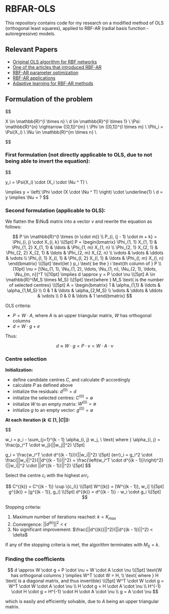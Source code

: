 
# RBFAR-OLS

This repository contains code for my research on a modified method of OLS (orthogonal least squares), applied to RBF-AR (radial basis function - autoregressive) models.

## Relevant Papers

- [Original OLS algorithm for RBF networks](https://core.ac.uk/download/pdf/1497907.pdf)
- [One of the articles that introduced RBF-AR](https://www.tandfonline.com/doi/abs/10.1080/002077299292038)
- [RBF-AR parameter optimization](https://link.springer.com/article/10.1007/s11071-021-06580-3)
- [RBF-AR applications](https://www.tandfonline.com/doi/abs/10.1080/00207721.2014.955552)
- [Adaptive learning for RBF-AR methods](https://ieeexplore.ieee.org/abstract/document/8743462)

## Formulation of the problem

$$

X \in \mathbb{R}^{l \times n} \\
d \in \mathbb{R}^{l \times 1} \\
\Psi: \mathbb{R}^{n} \rightarrow {[0,1]}^{m} \\
\Phi \in {[0,1]}^{l \times m} \\
\Phi_i = \Psi(X_i) \\
\Nu \in \mathbb{R}^{m \times n} \\

$$

### First formulation (not directly applicable to OLS, due to not being able to invert the equation):

$$

y_i = \Psi(X_i) \cdot (X_i \cdot \Nu ^ T) \\

\implies y = \left( \Phi \odot (X \cdot \Nu ^ T) \right) \cdot \underline{1} \\
d = y \implies \Nu = ?
$$

### Second formulation (applicable to OLS):

We flatten the $\Nu$ matrix into a vector $\nu$ and rewrite the equation as follows:

$$
P \in \mathbb{R}^{l \times (n \cdot m)} \\
P_{i, (j - 1) \cdot m + k} = \Phi_{i, j} \cdot X_{i, k} \\[5pt]
P = \begin{bmatrix}
\Phi_{1, 1} X_{1, 1} & \Phi_{1, 2} X_{1, 1} & \ldots & \Phi_{1, m} X_{1, n} \\
\Phi_{2, 1} X_{2, 1} & \Phi_{2, 2} X_{2, 1} & \ldots & \Phi_{2, m} X_{2, n} \\
\vdots & \vdots & \ddots & \vdots \\
\Phi_{l, 1} X_{l, 1} & \Phi_{l, 2} X_{l, 1} & \ldots & \Phi_{l, m} X_{l, n}
\end{bmatrix} \\[5pt]
\text{let } p_i \text{ be the } i \text{th column of } P \\[10pt]
\nu = [\Nu_{1, 1}, \Nu_{1, 2}, \ldots, \Nu_{1, n}, \Nu_{2, 1}, \ldots, \Nu_{m, n}]^T \\[10pt]
\implies d \approx y = P \cdot \nu \\[5pt]
A \in \mathbb{R}^{M_S \times M_S} \\[5pt]
\text{where } M_S \text{ is the number of selected centres} \\[5pt]
A = \begin{bmatrix}
1 & \alpha_{1,1} & \ldots & \alpha_{1,M_S} \\
0 & 1 & \ldots & \alpha_{2,M_S} \\
\vdots & \ddots & \ddots & \vdots \\
0 & 0 & \ldots & 1
\end{bmatrix}
$$

OLS criteria:
- $P = W \cdot A$, where $A$ is an upper triangular matrix, $W$ has orthogonal columns
- $d = W \cdot g + e$

Thus:

$$
d \approx W \cdot g = P \cdot \nu = W \cdot A \cdot \nu
$$

### Centre selection

**Initialization:**

- define candidate centres $C$, and calculate $\Phi$ accordingly
- calculate $P$ as defined above
- initialize the residuals: $d^{(0)} = d$
- initialize the selected centres: $C^{(0)} = \emptyset$
- initialize $W$ to an empty matrix: $W^{(0)} = \emptyset$
- initialize $g$ to an empty vector: $g^{(0)} = \emptyset$

**At each iteration ($k \in [1, |C|]$):**

$$

w_i = p_i - \sum_{j=1}^{k - 1} \alpha_{i, j} w_j, \\
\text{ where } \alpha_{i, j} = \frac{p_i^T \cdot w_j}{||w_j||^2} \\[5pt]

g_i = \frac{w_i^T \cdot d^{(k - 1)}}{||w_i||^2} \\[5pt]
{err}_i = g_i^2 \cdot \frac{||w_i||^2}{||d^{(k - 1)}||^2} = \frac{\left(w_i^T \cdot d^{(k - 1)}\right)^2}{||w_i||^2 \cdot ||d^{(k - 1)}||^2} \\[5pt]
$$

Select the centre $c_i$ with the highest ${err}_i$.

$$
C^{(k)} = C^{(k - 1)} \cup \{c_i\} \\[5pt]
W^{(k)} = [W^{(k - 1)}, w_i] \\[5pt]
g^{(k)} = [g^{(k - 1)}, g_i] \\[5pt]
d^{(k)} = d^{(k - 1)} - w_i \cdot g_i \\[5pt]
$$

Stopping criteria:

1. Maximum number of iterations reached: $k = K_{max}$
2. Convergence: $||d^{(k)}||^2 < \epsilon$
3. No significant improvement: $\frac{||d^{(k)}||^2}{||d^{(k - 1)}||^2} < \delta$

If any of the stopping criteria is met, the algorithm terminates with $M_S = k$.

### Finding the coefficients

$$
d \approx W \cdot g = P \cdot \nu = W \cdot A \cdot \nu \\[5pt]
\text{W has orthogonal columns } \implies W^T \cdot W = H, \\ \text{ where } H \text{ is a diagonal matrix, and thus invertible} \\[5pt]
W^T \cdot W \cdot g = W^T \cdot W \cdot A \cdot \nu \\
H \cdot g = H \cdot A \cdot \nu \\
H^{-1} \cdot H \cdot g = H^{-1} \cdot H \cdot A \cdot \nu \\
g = A \cdot \nu
$$

which is easily and efficiently solvable, due to $A$ being an upper triangular matrix.
